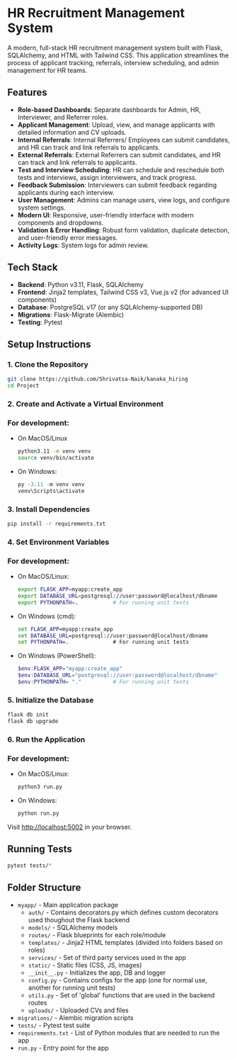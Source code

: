 # HR Recruitment Management System

A modern, full-stack HR recruitment management system built with Flask, SQLAlchemy, and HTML with Tailwind CSS. This application streamlines the process of applicant tracking, referrals, interview scheduling, and admin management for HR teams.

## Features

- **Role-based Dashboards**: Separate dashboards for Admin, HR, Interviewer, and Referrer roles.
- **Applicant Management**: Upload, view, and manage applicants with detailed information and CV uploads.
- **Internal Referrals**: Internal Referrers/ Employees can submit candidates, and HR can track and link referrals to applicants.
- **External Referrals**: External Referrers can submit candidates, and HR can track and link referrals to applicants.
- **Test and Interview Scheduling**: HR can schedule and reschedule both tests and interviews, assign interviewers, and track progress.
- **Feedback Submission**: Interviewers can submit feedback regarding applicants during each interview.
- **User Management**: Admins can manage users, view logs, and configure system settings.
- **Modern UI**: Responsive, user-friendly interface with modern components and dropdowns.
- **Validation & Error Handling**: Robust form validation, duplicate detection, and user-friendly error messages.
- **Activity Logs**: System logs for admin review.

## Tech Stack

- **Backend**: Python v3.11, Flask, SQLAlchemy
- **Frontend**: Jinja2 templates, Tailwind CSS v3, Vue.js v2 (for advanced UI components)
- **Database**: PostgreSQL v17 (or any SQLAlchemy-supported DB)
- **Migrations**: Flask-Migrate (Alembic)
- **Testing**: Pytest

## Setup Instructions

### 1. Clone the Repository
```sh
git clone https://github.com/Shrivatsa-Naik/kanaka_hiring
cd Project
```

### 2. Create and Activate a Virtual Environment
### For development:
- On MacOS/Linux
  ```sh
  python3.11 -m venv venv
  source venv/bin/activate
  ```
- On Windows:
  ```powershell
  py -3.11 -m venv venv
  venv\Scripts\activate  
  ```

### 3. Install Dependencies
```sh
pip install -r requirements.txt
```

### 4. Set Environment Variables
### For development:
- On MacOS/Linux:
  ```sh
  export FLASK_APP=myapp:create_app
  export DATABASE_URL=postgresql://user:password@localhost/dbname
  export PYTHONPATH=.           # For running unit tests
  ```
- On Windows (cmd):
  ```cmd
  set FLASK_APP=myapp:create_app
  set DATABASE_URL=postgresql://user:password@localhost/dbname
  set PYTHONPATH=.              # For running unit tests
  ```
- On Windows (PowerShell):
  ```powershell
  $env:FLASK_APP="myapp:create_app"
  $env:DATABASE_URL="postgresql://user:password@localhost/dbname"
  $env:PYTHONPATH= "."          # For running unit tests
  ```

### 5. Initialize the Database
```sh
flask db init
flask db upgrade
```

### 6. Run the Application
### For development:
- On MacOS/Linux:
  ```sh
  python3 run.py
  ```
- On Windows:
  ```cmd
  python run.py
  ```

Visit [http://localhost:5002](http://localhost:5002) in your browser.

## Running Tests
```sh
pytest tests/*
```

## Folder Structure
- `myapp/` - Main application package
  - `auth/` - Contains decorators.py which defines custom decorators used thoughout the Flask backend
  - `models/` - SQLAlchemy models
  - `routes/` - Flask blueprints for each role/module
  - `templates/` - Jinja2 HTML templates (divided into folders based on roles)
  - `services/` - Set of third party services used in the app
  - `static/` - Static files (CSS, JS, images)
  - `__init__.py` - Initializes the app, DB and logger
  - `config.py` - Contains configs for the app (one for normal use, another for running unit tests)
  - `utils.py` - Set of 'global' functions that are used in the backend routes
  - `uploads/` - Uploaded CVs and files
- `migrations/` - Alembic migration scripts
- `tests/` - Pytest test suite
- `requirements.txt` - List of Python modules that are needed to run the app
- `run.py` - Entry point for the app

